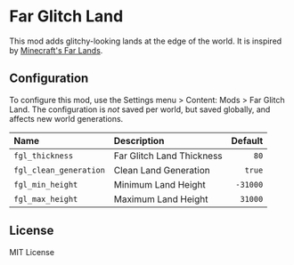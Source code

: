 Far Glitch Land
===============

This mod adds glitchy-looking lands at the edge of the world. It is inspired by [Minecraft's Far Lands](https://minecraft.wiki/w/Far_Lands).

## Configuration

To configure this mod, use the Settings menu > Content: Mods > Far Glitch Land. The configuration is _not_ saved per world, but saved globally, and affects new world generations.

|          Name          |        Description        |  Default |
|:---------------------- |:------------------------- | --------:|
| `fgl_thickness`        | Far Glitch Land Thickness |     `80` |
| `fgl_clean_generation` | Clean Land Generation     |   `true` |
| `fgl_min_height`       | Minimum Land Height       | `-31000` |
| `fgl_max_height`       | Maximum Land Height       |  `31000` |

## License

MIT License
